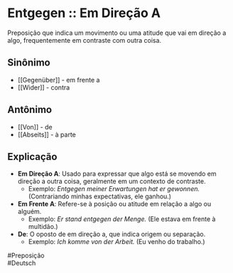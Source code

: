 # Entgegen :: Em Direção A
Preposição que indica um movimento ou uma atitude que vai em direção a algo, frequentemente em contraste com outra coisa.

## Sinônimo
- [[Gegenüber]] - em frente a  
- [[Wider]] - contra  

## Antônimo
- [[Von]] - de  
- [[Abseits]] - à parte  

## Explicação
- **Em Direção A**: Usado para expressar que algo está se movendo em direção a outra coisa, geralmente em um contexto de contraste.
  - Exemplo: *Entgegen meiner Erwartungen hat er gewonnen.* (Contrariando minhas expectativas, ele ganhou.)
- **Em Frente A**: Refere-se à posição ou atitude em relação a algo ou alguém.
  - Exemplo: *Er stand entgegen der Menge.* (Ele estava em frente à multidão.)
- **De**: O oposto de em direção a, que indica origem ou separação.
  - Exemplo: *Ich komme von der Arbeit.* (Eu venho do trabalho.)

#Preposição  
#Deutsch